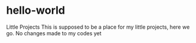 # hello-world
Little Projects
This is supposed to be a place for my little projects, here we go.
No changes made to my codes yet
